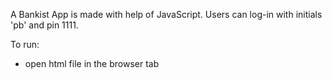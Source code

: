 A Bankist App is made with help of JavaScript.
Users can log-in with initials 'pb' and pin 1111.

To run:
- open html file in the browser tab
